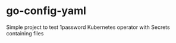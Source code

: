# go-config-yaml
Simple project to test 1password Kubernetes operator with Secrets containing files

